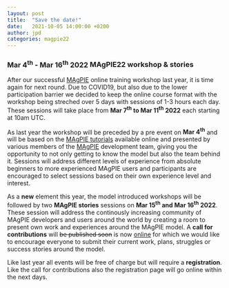 ```yaml
---
layout: post
title:  "Save the date!"
date:   2021-10-05 14:00:00 +0200
author: jpd
categories: magpie22
---
```


### **Mar 4<sup>th</sup> - Mar 16<sup>th</sup> 2022** MAgPIE22 workshop & stories

After our successful [MAgPIE] online training workshop last year, it is time again for next round. Due to COVID19, but also due to the lower participation barrier we decided to keep the online course format with the workshop being streched over 5 days with sessions of 1-3 hours each day. These sessions will take place from **Mar 7<sup>th</sup> to Mar 11<sup>th</sup> 2022** each starting at 10am UTC.

As last year the workshop will be preceded by a pre event on **Mar 4<sup>th</sup>** and will be based on the [MAgPIE tutorials] available online and presented by various members of the [MAgPIE] development team, giving you the opportunity to not only getting to know the model but also the team behind it. Sessions will address different levels of experience from absolute beginners to more experienced MAgPIE users and participants are encouraged to select sessions based on their own experience level and interest.

As a **new** element this year, the model introduced workshops will be followed by two **MAgPIE stories** sessions on **Mar 15<sup>th</sup> and Mar 16<sup>th</sup> 2022**. These session will address the continously increasing community of MAgPIE developers and users around the world by creating a room to present own work and experiences around the MAgPIE model. A **call for contributions** will ~~be published soon~~ is now [online](../../../stories/call) for which we would like to encourage everyone to submit their current work, plans, struggles or success stories around the model.

Like last year all events will be free of charge but will require a **registration**. Like the call for contributions also the registration page will go online within the next days.

[PIK]: https://pik-potsdam.de
[MAgPIE]: https://github.com/magpiemodel/magpie
[MAgPIE tutorials]: https://github.com/magpiemodel/tutorials
